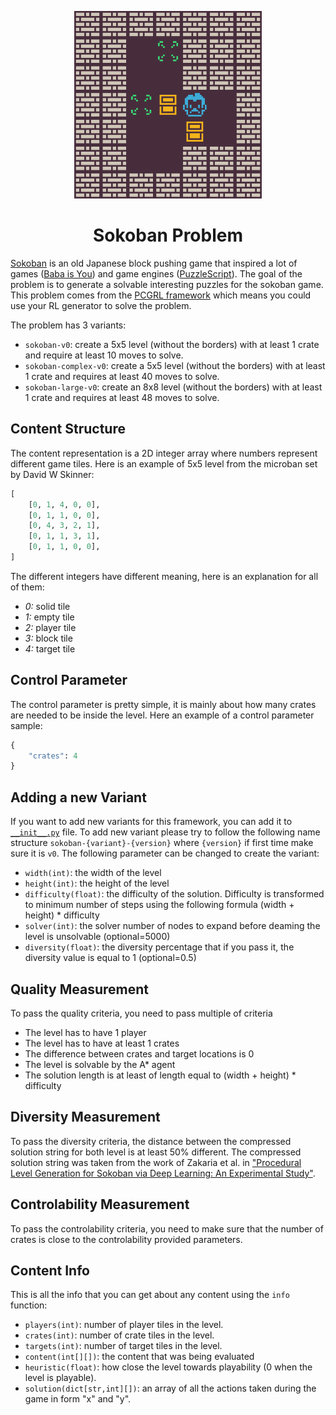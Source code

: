 <p align="center">
	<img height="300px" src="../../../images/sokoban/example.png"/>
</p>
<h1 align="center">
Sokoban Problem
</h1>

[Sokoban](https://www.sokobanonline.com/) is an old Japanese block pushing game that inspired a lot of games ([Baba is You](https://store.steampowered.com/app/736260/Baba_Is_You/)) and game engines ([PuzzleScript](https://www.puzzlescript.net/)). The goal of the problem is to generate a solvable interesting puzzles for the sokoban game. This problem comes from the [PCGRL framework](https://github.com/amidos2006/gym-pcgrl) which means you could use your RL generator to solve the problem.

The problem has 3 variants:
- `sokoban-v0`: create a 5x5 level (without the borders) with at least 1 crate and require at least 10 moves to solve.
- `sokoban-complex-v0`: create a 5x5 level (without the borders) with at least 1 crate and requires at least 40 moves to solve.
- `sokoban-large-v0`: create an 8x8 level (without the borders) with at least 1 crate and requires at least 48 moves to solve.

## Content Structure
The content representation is a 2D integer array where numbers represent different game tiles. Here is an example of 5x5 level from the microban set by David W Skinner:
```python
[
	[0, 1, 4, 0, 0],
	[0, 1, 1, 0, 0],
	[0, 4, 3, 2, 1],
	[0, 1, 1, 3, 1],
	[0, 1, 1, 0, 0],
]
```
The different integers have different meaning, here is an explanation for all of them:
- *0:* solid tile
- *1:* empty tile
- *2:* player tile
- *3:* block tile
- *4:* target tile

## Control Parameter
The control parameter is pretty simple, it is mainly about how many crates are needed to be inside the level. Here an example of a control parameter sample:
```python
{
	"crates": 4
}
```

## Adding a new Variant
If you want to add new variants for this framework, you can add it to [`__init__.py`](https://github.com/amidos2006/pcg_benchmark/blob/main/pcg_benchmark/probs/sokoban/__init__.py) file. To add new variant please try to follow the following name structure `sokoban-{variant}-{version}` where `{version}` if first time make sure it is `v0`. The following parameter can be changed to create the variant:
- `width(int)`: the width of the level
- `height(int)`: the height of the level
- `difficulty(float)`: the difficulty of the solution. Difficulty is transformed to minimum number of steps using the following formula (width + height) * difficulty
- `solver(int)`: the solver number of nodes to expand before deaming the level is unsolvable (optional=5000)
- `diversity(float)`: the diversity percentage that if you pass it, the diversity value is equal to 1 (optional=0.5)

## Quality Measurement
To pass the quality criteria, you need to pass multiple of criteria
- The level has to have 1 player
- The level has to have at least 1 crates
- The difference between crates and target locations is 0
- The level is solvable by the A* agent
- The solution length is at least of length equal to (width + height) * difficulty

## Diversity Measurement
To pass the diversity criteria, the distance between the compressed solution string for both level is at least 50% different. The compressed solution string was taken from the work of Zakaria et al. in ["Procedural Level Generation for Sokoban via Deep Learning: An Experimental Study"](https://ieeexplore.ieee.org/document/9779063).

## Controlability Measurement
To pass the controlability criteria, you need to make sure that the number of crates is close to the controlability provided parameters.

## Content Info
This is all the info that you can get about any content using the `info` function:
- `players(int)`: number of player tiles in the level.
- `crates(int)`: number of crate tiles in the level.
- `targets(int)`: number of target tiles in the level.
- `content(int[][])`: the content that was being evaluated
- `heuristic(float)`: how close the level towards playability (0 when the level is playable).
- `solution(dict[str,int][])`: an array of all the actions taken during the game in form "x" and "y".
